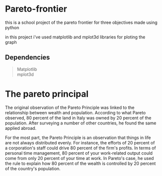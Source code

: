 # Pareto-frontier
this is a school project of the pareto frontier for three objectives made using python

in this project i've used matplotlib and mplot3d libraries for ploting the graph

## Dependencies 

 >Matplotlib<br>
 >mplot3d

# The pareto principal
The original observation of the Pareto Principle was linked to the relationship between wealth and population. According to what Pareto observed, 80 percent of the land in Italy was owned by 20 percent of the population. After surveying a number of other countries, he found the same applied abroad. 

For the most part, the Pareto Principle is an observation that things in life are not always distributed evenly. For instance, the efforts of 20 percent of a corporation's staff could drive 80 percent of the firm's profits. In terms of personal time management, 80 percent of your work-related output could come from only 20 percent of your time at work. In Pareto's case, he used the rule to explain how 80 percent of the wealth is controlled by 20 percent of the country's population.
